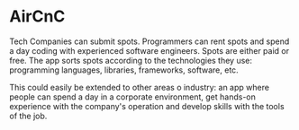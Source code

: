 # AirCnC

  Tech Companies can submit spots. Programmers can rent spots and spend a day coding with experienced software engineers. Spots are either paid or free. The app sorts spots according to the technologies they use: programming languages, libraries, frameworks, software, etc.

  This could easily be extended to other areas o industry: an app where people can spend a day in a corporate environment, get hands-on experience with the company's operation and develop skills with the tools of the job.
